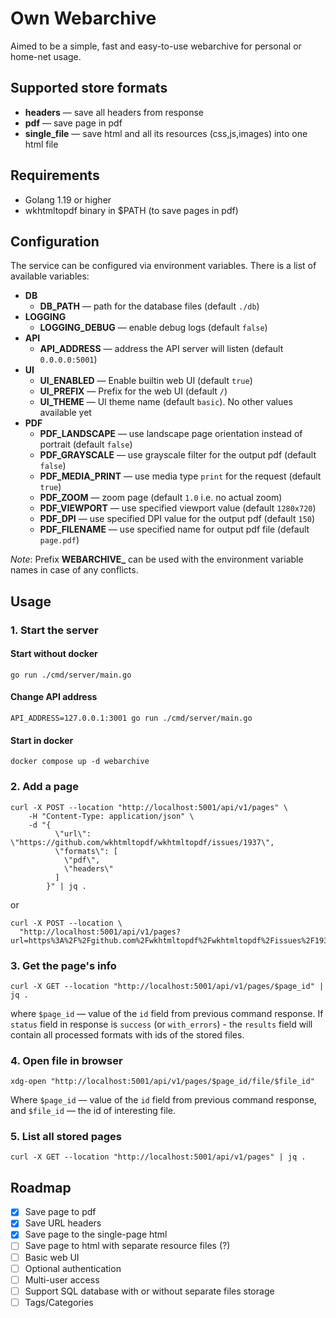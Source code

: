 # Own Webarchive

Aimed to be a simple, fast and easy-to-use webarchive for personal or home-net usage.

## Supported store formats

* **headers** — save all headers from response
* **pdf** — save page in pdf
* **single_file** — save html and all its resources (css,js,images) into one html file

## Requirements 

* Golang 1.19 or higher
* wkhtmltopdf binary in $PATH (to save pages in pdf)

## Configuration

The service can be configured via environment variables. There is a list of available
variables:

* **DB**
  * **DB_PATH** — path for the database files (default `./db`)
* **LOGGING**
  * **LOGGING_DEBUG** — enable debug logs (default `false`)
* **API**
  * **API_ADDRESS** — address the API server will listen (default `0.0.0.0:5001`)
* **UI**
  * **UI_ENABLED** — Enable builtin web UI (default `true`)
  * **UI_PREFIX** — Prefix for the web UI (default `/`)
  * **UI_THEME** — UI theme name (default `basic`). No other values available yet
* **PDF**
  * **PDF_LANDSCAPE** — use landscape page orientation instead of portrait (default `false`)
  * **PDF_GRAYSCALE** — use grayscale filter for the output pdf (default `false`)
  * **PDF_MEDIA_PRINT** — use media type `print` for the request (default `true`)
  * **PDF_ZOOM** — zoom page (default `1.0` i.e. no actual zoom)
  * **PDF_VIEWPORT** — use specified viewport value (default `1280x720`)
  * **PDF_DPI** — use specified DPI value for the output pdf (default `150`)
  * **PDF_FILENAME** — use specified name for output pdf file (default `page.pdf`)


*Note*: Prefix **WEBARCHIVE_** can be used with the environment variable names 
in case of any conflicts.

## Usage

### 1. Start the server

#### Start without docker
```shell
go run ./cmd/server/main.go
```

#### Change API address
```shell
API_ADDRESS=127.0.0.1:3001 go run ./cmd/server/main.go
```

#### Start in docker

```shell
docker compose up -d webarchive
```

### 2. Add a page

```shell
curl -X POST --location "http://localhost:5001/api/v1/pages" \
    -H "Content-Type: application/json" \
    -d "{
          \"url\": \"https://github.com/wkhtmltopdf/wkhtmltopdf/issues/1937\",
          \"formats\": [
            \"pdf\",
            \"headers\"
          ]
        }" | jq .
```

or

```shell
curl -X POST --location \
  "http://localhost:5001/api/v1/pages?url=https%3A%2F%2Fgithub.com%2Fwkhtmltopdf%2Fwkhtmltopdf%2Fissues%2F1937&formats=pdf%2Cheaders&description=Foo+Bar"
```

### 3. Get the page's info

```shell
curl -X GET --location "http://localhost:5001/api/v1/pages/$page_id" | jq .
```
where `$page_id` — value of the `id` field from previous command response.
If `status` field in response is `success` (or `with_errors`) - the `results` field
will contain all processed formats with ids of the stored files.

### 4. Open file in browser

```shell
xdg-open "http://localhost:5001/api/v1/pages/$page_id/file/$file_id"
```
Where  `$page_id` — value of the `id` field from previous command response, and
`$file_id` — the id of interesting file.

### 5. List all stored pages

```shell
curl -X GET --location "http://localhost:5001/api/v1/pages" | jq .
```

## Roadmap

- [x] Save page to pdf 
- [x] Save URL headers
- [x] Save page to the single-page html
- [ ] Save page to html with separate resource files (?)
- [ ] Basic web UI
- [ ] Optional authentication
- [ ] Multi-user access
- [ ] Support SQL database with or without separate files storage
- [ ] Tags/Categories
